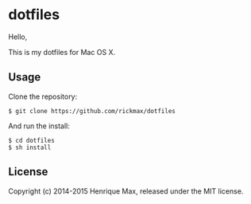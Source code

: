 # dotfiles

Hello,

This is my dotfiles for Mac OS X.

## Usage

Clone the repository:

    $ git clone https://github.com/rickmax/dotfiles

And run the install:

    $ cd dotfiles
    $ sh install

## License

Copyright (c) 2014-2015 Henrique Max, released under the MIT license.
